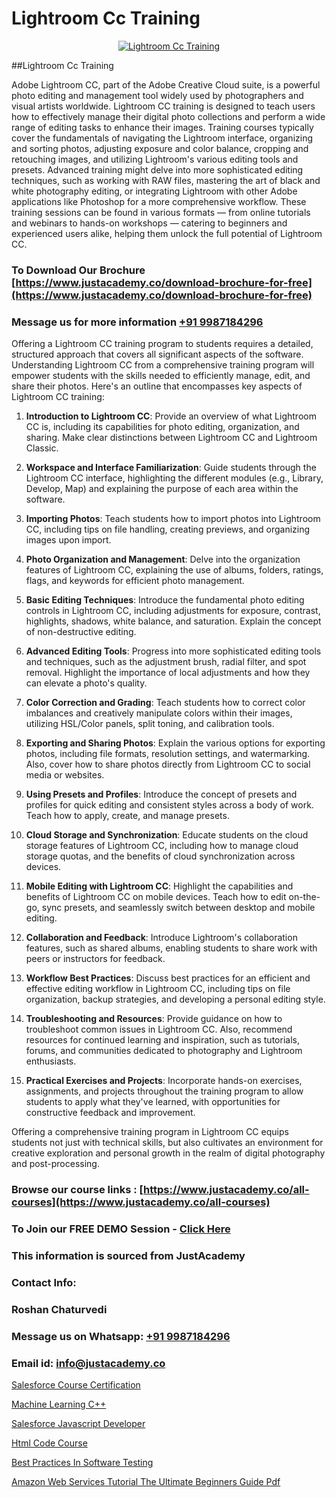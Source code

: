 # Lightroom Cc Training

<p align="center">
  <a href="https://justacademy.co/course-detail/photoshop-training">
    <img src="https://justacademy.co/storage2/course_image/1676637576_course_image.webp" alt="Lightroom Cc Training">
  </a>
</p>
##Lightroom Cc Training

Adobe Lightroom CC, part of the Adobe Creative Cloud suite, is a powerful photo editing and management tool widely used by photographers and visual artists worldwide. Lightroom CC training is designed to teach users how to effectively manage their digital photo collections and perform a wide range of editing tasks to enhance their images. Training courses typically cover the fundamentals of navigating the Lightroom interface, organizing and sorting photos, adjusting exposure and color balance, cropping and retouching images, and utilizing Lightroom's various editing tools and presets. Advanced training might delve into more sophisticated editing techniques, such as working with RAW files, mastering the art of black and white photography editing, or integrating Lightroom with other Adobe applications like Photoshop for a more comprehensive workflow. These training sessions can be found in various formats — from online tutorials and webinars to hands-on workshops — catering to beginners and experienced users alike, helping them unlock the full potential of Lightroom CC.
### To Download Our Brochure [https://www.justacademy.co/download-brochure-for-free](https://www.justacademy.co/download-brochure-for-free)
### Message us for more information [+91 9987184296](https://api.whatsapp.com/send?phone=919987184296)
Offering a Lightroom CC training program to students requires a detailed, structured approach that covers all significant aspects of the software. Understanding Lightroom CC from a comprehensive training program will empower students with the skills needed to efficiently manage, edit, and share their photos. Here's an outline that encompasses key aspects of Lightroom CC training:

1) **Introduction to Lightroom CC**: Provide an overview of what Lightroom CC is, including its capabilities for photo editing, organization, and sharing. Make clear distinctions between Lightroom CC and Lightroom Classic.

2) **Workspace and Interface Familiarization**: Guide students through the Lightroom CC interface, highlighting the different modules (e.g., Library, Develop, Map) and explaining the purpose of each area within the software.

3) **Importing Photos**: Teach students how to import photos into Lightroom CC, including tips on file handling, creating previews, and organizing images upon import.

4) **Photo Organization and Management**: Delve into the organization features of Lightroom CC, explaining the use of albums, folders, ratings, flags, and keywords for efficient photo management.

5) **Basic Editing Techniques**: Introduce the fundamental photo editing controls in Lightroom CC, including adjustments for exposure, contrast, highlights, shadows, white balance, and saturation. Explain the concept of non-destructive editing.

6) **Advanced Editing Tools**: Progress into more sophisticated editing tools and techniques, such as the adjustment brush, radial filter, and spot removal. Highlight the importance of local adjustments and how they can elevate a photo's quality.

7) **Color Correction and Grading**: Teach students how to correct color imbalances and creatively manipulate colors within their images, utilizing HSL/Color panels, split toning, and calibration tools.

8) **Exporting and Sharing Photos**: Explain the various options for exporting photos, including file formats, resolution settings, and watermarking. Also, cover how to share photos directly from Lightroom CC to social media or websites.

9) **Using Presets and Profiles**: Introduce the concept of presets and profiles for quick editing and consistent styles across a body of work. Teach how to apply, create, and manage presets.

10) **Cloud Storage and Synchronization**: Educate students on the cloud storage features of Lightroom CC, including how to manage cloud storage quotas, and the benefits of cloud synchronization across devices.

11) **Mobile Editing with Lightroom CC**: Highlight the capabilities and benefits of Lightroom CC on mobile devices. Teach how to edit on-the-go, sync presets, and seamlessly switch between desktop and mobile editing.

12) **Collaboration and Feedback**: Introduce Lightroom's collaboration features, such as shared albums, enabling students to share work with peers or instructors for feedback.

13) **Workflow Best Practices**: Discuss best practices for an efficient and effective editing workflow in Lightroom CC, including tips on file organization, backup strategies, and developing a personal editing style.

14) **Troubleshooting and Resources**: Provide guidance on how to troubleshoot common issues in Lightroom CC. Also, recommend resources for continued learning and inspiration, such as tutorials, forums, and communities dedicated to photography and Lightroom enthusiasts.

15) **Practical Exercises and Projects**: Incorporate hands-on exercises, assignments, and projects throughout the training program to allow students to apply what they've learned, with opportunities for constructive feedback and improvement.

Offering a comprehensive training program in Lightroom CC equips students not just with technical skills, but also cultivates an environment for creative exploration and personal growth in the realm of digital photography and post-processing.

### Browse our course links : [https://www.justacademy.co/all-courses](https://www.justacademy.co/all-courses) 
### To Join our FREE DEMO Session - [Click Here](https://www.justacademy.co/register-for-course-demo)


### This information is sourced from JustAcademy
### Contact Info:
### Roshan Chaturvedi
### Message us on Whatsapp: [+91 9987184296](https://api.whatsapp.com/send?phone=919987184296)
### Email id: [info@justacademy.co](mailto:info@justacademy.co)
                
[Salesforce Course Certification](https://www.linkedin.com/pulse/salesforce-course-certification-justacademy-chicago-zcckf?trackingId=GQTjUFFurqW%2F4U%2FZQeGNJQ%3D%3D&lipi=urn%3Ali%3Apage%3Ad_flagship3_company_admin%3BJKbgFmdjTiWIqbluH0xCXQ%3D%3D)

[Machine Learning C++](https://www.linkedin.com/pulse/machine-learning-c-justacademy-stockport-0ar0e?trackingId=qKJFPoC8%2BlK3l9X9eKOlzg%3D%3D&lipi=urn%3Ali%3Apage%3Ad_flagship3_company_admin%3Bjjks6g4uSqSiY706oaUeMg%3D%3D)

[Salesforce Javascript Developer](https://medium.com/@surajvaishnav5015/salesforce-javascript-developer-7fea1d09a4e9)

[Html Code Course](https://medium.com/@namusn/html-code-course-e918d8f5702a)

[Best Practices In Software Testing](https://justacademyin.github.io/justacademy/best-practices-in-software-testing)

[Amazon Web Services Tutorial The Ultimate Beginners Guide Pdf](https://justacademyin.github.io/justacademy/amazon-web-services-tutorial-the-ultimate-beginners-guide-pdf)

